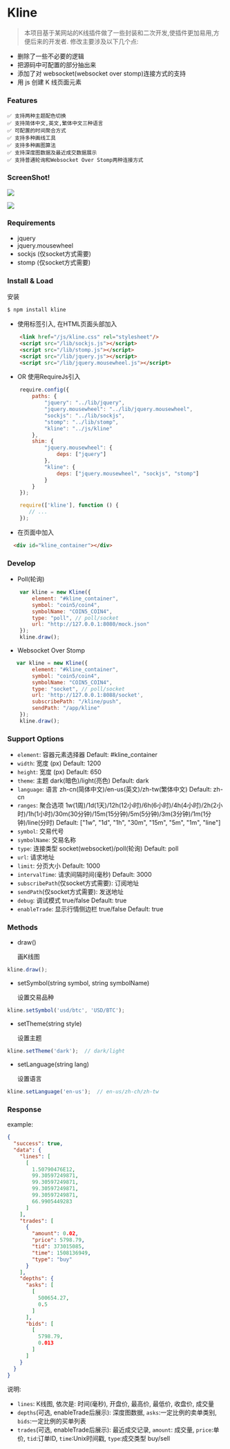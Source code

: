 # Kline

> 本项目基于某网站的K线插件做了一些封装和二次开发,使插件更加易用,方便后来的开发者. 修改主要涉及以下几个点:

* 删除了一些不必要的逻辑
* 把源码中可配置的部分抽出来
* 添加了对 websocket(websocket over stomp)连接方式的支持
* 用 js 创建 K 线页面元素

### Features

    ✅ 支持两种主题配色切换 
    ✅ 支持简体中文,英文,繁体中文三种语言 
    ✅ 可配置的时间聚合方式
    ✅ 支持多种画线工具
    ✅ 支持多种画图算法
    ✅ 支持深度图数据及最近成交数据展示
    ✅ 支持普通轮询和Websocket Over Stomp两种连接方式

### ScreenShot!

![](screenshot_dark.png)

![](screenshot_light.png)

### Requirements

* jquery
* jquery.mousewheel
* sockjs (仅socket方式需要)
* stomp (仅socket方式需要)

### Install & Load

安装

```bash
$ npm install kline 
```

* 使用标签引入, 在HTML页面头部加入

```html
    <link href="/js/kline.css" rel="stylesheet"/>
    <script src="/lib/sockjs.js"></script>
    <script src="/lib/stomp.js"></script>
    <script src="/lib/jquery.js"></script>
    <script src="/lib/jquery.mousewheel.js"></script>
```

* OR 使用RequireJs引入

```javascript
    require.config({
        paths: {
            "jquery": "../lib/jquery",
            "jquery.mousewheel": "../lib/jquery.mousewheel",
            "sockjs": "../lib/sockjs",
            "stomp": "../lib/stomp",
            "kline": "../js/kline"
        },
        shim: {
            "jquery.mousewheel": {
                deps: ["jquery"]
            },
            "kline": {
                deps: ["jquery.mousewheel", "sockjs", "stomp"]
            }
        }
    });

    require(['kline'], function () {
       // ...
    });
```

* 在页面中加入

```html
  <div id="kline_container"></div>
```

### Develop

* Poll(轮询)

```javascript
    var kline = new Kline({
        element: "#kline_container",
        symbol: "coin5/coin4",
        symbolName: "COIN5_COIN4",
        type: "poll", // poll/socket
        url: "http://127.0.0.1:8080/mock.json"
    });
    kline.draw();
```

* Websocket Over Stomp

```javascript
   var kline = new Kline({
        element: "#kline_container",
        symbol: "coin5/coin4",
        symbolName: "COIN5_COIN4",
        type: "socket", // poll/socket
        url: 'http://127.0.0.1:8088/socket',
        subscribePath: "/kline/push",
        sendPath: "/app/kline"       
    });
    kline.draw();
```


### Support Options

* `element`: 容器元素选择器 Default: #kline_container
* `width`: 宽度 (px) Default: 1200
* `height`: 宽度 (px) Default: 650
* `theme`: 主题 dark(暗色)/light(亮色) Default: dark
* `language`: 语言 zh-cn(简体中文)/en-us(英文)/zh-tw(繁体中文) Default: zh-cn
* `ranges`: 聚合选项 1w(1周)/1d(1天)/12h(12小时)/6h(6小时)/4h(4小时)/2h(2小时)/1h(1小时)/30m(30分钟)/15m(15分钟)/5m(5分钟)/3m(3分钟)/1m(1分钟)/line(分时) Default: ["1w", "1d", "1h", "30m", "15m", "5m", "1m", "line"]
* `symbol`: 交易代号
* `symbolName`: 交易名称
* `type`: 连接类型 socket(websocket)/poll(轮询) Default: poll
* `url`: 请求地址
* `limit`: 分页大小 Default: 1000
* `intervalTime`: 请求间隔时间(毫秒) Default: 3000
* `subscribePath`(仅socket方式需要): 订阅地址
* `sendPath`(仅socket方式需要): 发送地址
* `debug`: 调试模式 true/false Default: true
* `enableTrade`: 显示行情侧边栏 true/false Default: true


### Methods

* draw()

    画K线图

```javascript
kline.draw();
```

* setSymbol(string symbol, string symbolName)

    设置交易品种

```javascript
kline.setSymbol('usd/btc', 'USD/BTC');
```

* setTheme(string style)

    设置主题

```javascript
kline.setTheme('dark');  // dark/light
```

* setLanguage(string lang)

    设置语言

```javascript
kline.setLanguage('en-us');  // en-us/zh-ch/zh-tw
```


### Response

example: 

```json
{
  "success": true,
  "data": {
    "lines": [
      [
        1.50790476E12,
        99.30597249871,
        99.30597249871,
        99.30597249871,
        99.30597249871,
        66.9905449283
      ]
    ],
    "trades": [
      {
        "amount": 0.02,
        "price": 5798.79,
        "tid": 373015085,
        "time": 1508136949,
        "type": "buy"
      }
    ],
    "depths": {
      "asks": [
        [
          500654.27,
          0.5
        ]
      ],
      "bids": [
        [
          5798.79,
          0.013
        ]
      ]
    }
  }
}
```

说明:

* `lines`: K线图, 依次是: 时间(毫秒), 开盘价, 最高价, 最低价, 收盘价, 成交量
* `depths`(可选, enableTrade后展示): 深度图数据,  `asks`:一定比例的卖单类别, `bids`:一定比例的买单列表
* `trades`(可选, enableTrade后展示): 最近成交记录,  `amount`: 成交量, `price`:单价, `tid`:订单ID, `time`:Unix时间戳, `type`:成交类型 buy/sell
